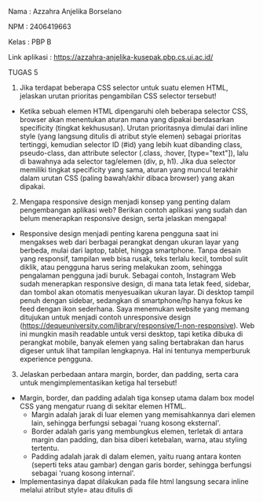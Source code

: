 Nama : Azzahra Anjelika Borselano

NPM : 2406419663

Kelas : PBP B

Link aplikasi : https://azzahra-anjelika-kusepak.pbp.cs.ui.ac.id/

TUGAS 5
1. Jika terdapat beberapa CSS selector untuk suatu elemen HTML, jelaskan urutan prioritas pengambilan CSS selector tersebut!
- Ketika sebuah elemen HTML dipengaruhi oleh beberapa selector CSS, browser akan menentukan aturan mana yang dipakai berdasarkan specificity (tingkat kekhususan). Urutan prioritasnya dimulai dari inline style (yang langsung ditulis di atribut style elemen) sebagai prioritas tertinggi, kemudian selector ID (#id) yang lebih kuat dibanding class, pseudo-class, dan attribute selector (.class, :hover, [type="text"]), lalu di bawahnya ada selector tag/elemen (div, p, h1). Jika dua selector memiliki tingkat specificity yang sama, aturan yang muncul terakhir dalam urutan CSS (paling bawah/akhir dibaca browser) yang akan dipakai.

2. Mengapa responsive design menjadi konsep yang penting dalam pengembangan aplikasi web? Berikan contoh aplikasi yang sudah dan belum menerapkan responsive design, serta jelaskan mengapa!
- Responsive design menjadi penting karena pengguna saat ini mengakses web dari berbagai perangkat dengan ukuran layar yang berbeda, mulai dari laptop, tablet, hingga smartphone. Tanpa desain yang responsif, tampilan web bisa rusak, teks terlalu kecil, tombol sulit diklik, atau pengguna harus sering melakukan zoom, sehingga pengalaman pengguna jadi buruk. Sebagai contoh, Instagram Web sudah menerapkan responsive design, di mana tata letak feed, sidebar, dan tombol akan otomatis menyesuaikan ukuran layar. Di desktop tampil penuh dengan sidebar, sedangkan di smartphone/hp hanya fokus ke feed dengan ikon sederhana. Saya menemukan website yang memang ditujukan untuk menjadi contoh unresponsive design (https://dequeuniversity.com/library/responsive/1-non-responsive). Web ini mungkin masih readable untuk versi desktop, tapi ketika dibuka di perangkat mobile, banyak elemen yang saling bertabrakan dan harus digeser untuk lihat tampilan lengkapnya. Hal ini tentunya memperburuk experience pengguna.

3. Jelaskan perbedaan antara margin, border, dan padding, serta cara untuk mengimplementasikan ketiga hal tersebut!
- Margin, border, dan padding adalah tiga konsep utama dalam box model CSS yang mengatur ruang di sekitar elemen HTML.
    - Margin adalah jarak di luar elemen yang memisahkannya dari elemen lain, sehingga berfungsi sebagai 'ruang kosong eksternal'.
    - Border adalah garis yang membungkus elemen, terletak di antara margin dan padding, dan bisa diberi ketebalan, warna, atau styling tertentu.
    - Padding adalah jarak di dalam elemen, yaitu ruang antara konten (seperti teks atau gambar) dengan garis border, sehingga berfungsi sebagai 'ruang kosong internal'.
- Implementasinya dapat dilakukan pada file html langsung secara inline melalui atribut style= atau ditulis di <style>. Selain itu juga dapat dilakukan pada file css terpisah lalu di-link ke html-nya.

4. Jelaskan konsep flex box dan grid layout beserta kegunaannya!
- Flexbox (Flexible Box Layout) berfungsi untuk mengatur elemen secara satu dimensi baik baris (row) atau kolom (column). Flexbox cocok dipakai ketika kita ingin membuat layout sederhana seperti navbar horizontal, daftar kartu yang sejajar ke samping, atau kolom form yang otomatis menyesuaikan ukuran.
- Grid Layout bekerja secara dua dimensi, artinya bisa mengatur baris dan kolom sekaligus. Grid lebih cocok untuk layout kompleks, seperti membuat template halaman (header, sidebar, main content, footer) atau galeri gambar dengan banyak kolom yang responsif. 
 
5. Jelaskan bagaimana cara kamu mengimplementasikan checklist di atas secara step-by-step (bukan hanya sekadar mengikuti tutorial)!
- Menambahkan fungsi baru pada views.py untuk mengedit product, yang jika dipanggil akan redirect halaman ke form edit product. Membuat routing agar fungsi ini berjalan.
- Menambahkan fungsi baru pada views.py untuk menghapus product, yang jika dipanggil akan menghapus object product yang bersangkutan. Membuat routing pada urls.py.
- Menambahkan menambahkan script cdn tailwind di bagian head base.html
- Membuat file global.css lalu menambahkan custom styling berupa kode hex warna untuk halaman form.
- Membuat file navbar.html untuk menambahkan navigation bar yang akan menampilkan nama aplikasi, nama user, npm dan kelas, serta  tombol untuk direct ke page main, tombol create product untuk redirect ke form create product, dan tombol logout.
- Membuat inline styling pada file-file html navbar, login, logout, register, edit product, create product agar memiliki aksen warna kuning dan penyesuaian-penyesuaian untuk mobile size.
- Modifikasi main.html agar dapat menampilkan object-object product menggunakan cards. Menambahkan file card_product.html
- Membuat styling pada kedua html files tersebut agar bisa menampilkan detail product secara singkat dengan card yang fixed height, kemudian ada tombol "View Product" di bagian bawah untuk redirect ke laman product detail.
- Menambahkan icon berbentuk bintang di bagian kiri atas card product untuk menunjukkan produk-produk yang Featured
- Menambahkan icon pencil dan trash dengan bentuk lingkaran di bagian kanan atas card untuk menjadi tombol edit product dan delete product.
- Memodifikasi halaman product_detail agar menampilkan nama product, harga product, dan stok product pada bagian atas padding, kemudian membuat image product thumbnail menjadi fixed height agar tampilannya tidak auto-zoom sesuai bordernya. 